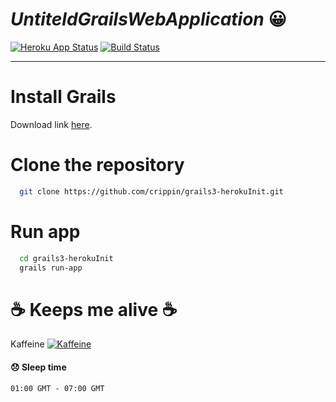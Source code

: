 # *UntiteldGrailsWebApplication* 😀
[![Heroku App Status](http://heroku-shields.herokuapp.com/grails-heroku)](https://grails-heroku.herokuapp.com) [![Build Status](https://travis-ci.org/crippin/grails3-herokuInit.svg?branch=master)](https://travis-ci.org/crippin/grails3-herokuInit)


***
# Install Grails
Download link [here](http://grails.org/download.html).

# Clone the repository
```bash
  git clone https://github.com/crippin/grails3-herokuInit.git
```
# Run app
```bash
  cd grails3-herokuInit
  grails run-app
```
# ☕ Keeps me alive ☕

  Kaffeine
    [![Kaffeine](https://ph-files.imgix.net/ffddc54d-37d2-495c-89a5-83b70686d9c5?auto=format&auto=compress&codec=mozjpeg&cs=strip&w=50&h=50&fit=crop)](https://kaffeine.herokuapp.com/)

  #### 😞 Sleep time
  ```01:00 GMT - 07:00 GMT```
